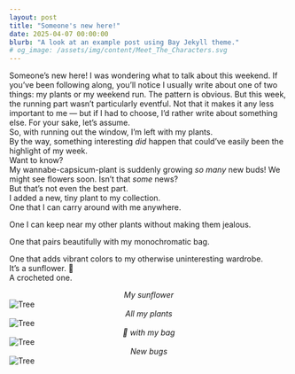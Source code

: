 ```yaml
---
layout: post
title: "Someone's new here!"
date: 2025-04-07 00:00:00
blurb: "A look at an example post using Bay Jekyll theme."
# og_image: /assets/img/content/Meet_The_Characters.svg
---
```


Someone’s new here!
I was wondering what to talk about this weekend. If you’ve been following along, you’ll notice I usually write about one of two things: my plants or my weekend run. The pattern is obvious.
But this week, the running part wasn’t particularly eventful. Not that it makes it any less important to me — but if I had to choose, I’d rather write about something else. For your sake, let’s assume.<br />
So, with running out the window, I’m left with my plants.<br />
By the way, something interesting <i>did</i> happen that could’ve easily been the highlight of my week.<br />
Want to know?<br />
My wannabe-capsicum-plant is suddenly growing <i>so many</i> new buds! We might see flowers soon. Isn’t that <i>some</i> news?<br />
But that’s not even the best part.<br />
I added a new, tiny plant to my collection.<br />
One that I can carry around with me anywhere.<br />

One I can keep near my other plants without making them jealous.<br />

One that pairs beautifully with my monochromatic bag.<br />

One that adds vibrant colors to my otherwise uninteresting wardrobe. <br />
It’s a sunflower. 🌻 <br />
A crocheted one.

<center><i> My sunflower </i></center>
<img src="{{ "/assets/img/crochet_sunflower.jpeg" | absolute_url }}" alt="Tree" class="post-pic"/>

<center><i>All my plants </i></center>
<img src="{{ "/assets/img/crochet_all_plants.jpeg" | absolute_url }}" alt="Tree" class="post-pic"/>

<center><i>🌻 with my bag </i></center>
<img src="{{ "/assets/img/crochet_plant_and_bag.jpeg" | absolute_url }}" alt="Tree" class="post-pic"/>

<center><i>New bugs </i></center>
<img src="{{ "/assets/img/new_buds.jpeg" | absolute_url }}" alt="Tree" class="post-pic"/>
